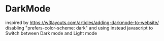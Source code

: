 # DarkMode
inspired by https://w3layouts.com/articles/adding-darkmode-to-website/
disabling "prefers-color-scheme: dark" and using instead javascript to Switch between Dark mode and Light mode

